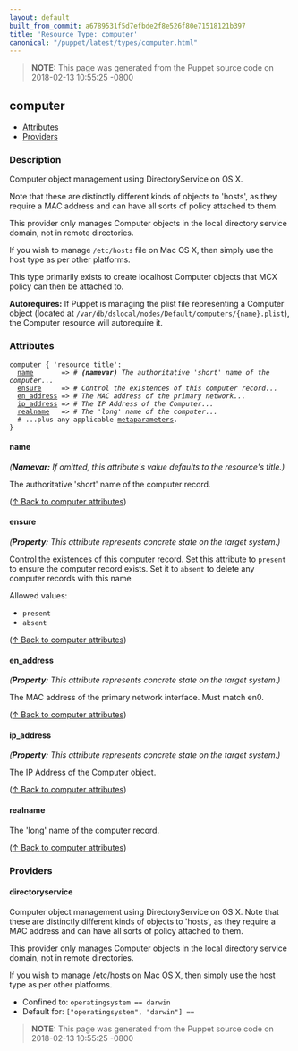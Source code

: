 ```yaml
---
layout: default
built_from_commit: a6789531f5d7efbde2f8e526f80e71518121b397
title: 'Resource Type: computer'
canonical: "/puppet/latest/types/computer.html"
---
```


> **NOTE:** This page was generated from the Puppet source code on 2018-02-13 10:55:25 -0800

computer
-----

* [Attributes](#computer-attributes)
* [Providers](#computer-providers)

<h3 id="computer-description">Description</h3>

Computer object management using DirectoryService
on OS X.

Note that these are distinctly different kinds of objects to 'hosts',
as they require a MAC address and can have all sorts of policy attached to
them.

This provider only manages Computer objects in the local directory service
domain, not in remote directories.

If you wish to manage `/etc/hosts` file on Mac OS X, then simply use the host
type as per other platforms.

This type primarily exists to create localhost Computer objects that MCX
policy can then be attached to.

**Autorequires:** If Puppet is managing the plist file representing a
Computer object (located at `/var/db/dslocal/nodes/Default/computers/{name}.plist`),
the Computer resource will autorequire it.

<h3 id="computer-attributes">Attributes</h3>

<pre><code>computer { 'resource title':
  <a href="#computer-attribute-name">name</a>       =&gt; <em># <strong>(namevar)</strong> The authoritative 'short' name of the computer...</em>
  <a href="#computer-attribute-ensure">ensure</a>     =&gt; <em># Control the existences of this computer record...</em>
  <a href="#computer-attribute-en_address">en_address</a> =&gt; <em># The MAC address of the primary network...</em>
  <a href="#computer-attribute-ip_address">ip_address</a> =&gt; <em># The IP Address of the Computer...</em>
  <a href="#computer-attribute-realname">realname</a>   =&gt; <em># The 'long' name of the computer...</em>
  # ...plus any applicable <a href="{{puppet}}/metaparameter.html">metaparameters</a>.
}</code></pre>

<h4 id="computer-attribute-name">name</h4>

_(**Namevar:** If omitted, this attribute's value defaults to the resource's title.)_

The authoritative 'short' name of the computer record.

([↑ Back to computer attributes](#computer-attributes))

<h4 id="computer-attribute-ensure">ensure</h4>

_(**Property:** This attribute represents concrete state on the target system.)_

Control the existences of this computer record. Set this attribute to
`present` to ensure the computer record exists.  Set it to `absent`
to delete any computer records with this name

Allowed values:

* `present`
* `absent`

([↑ Back to computer attributes](#computer-attributes))

<h4 id="computer-attribute-en_address">en_address</h4>

_(**Property:** This attribute represents concrete state on the target system.)_

The MAC address of the primary network interface. Must match en0.

([↑ Back to computer attributes](#computer-attributes))

<h4 id="computer-attribute-ip_address">ip_address</h4>

_(**Property:** This attribute represents concrete state on the target system.)_

The IP Address of the Computer object.

([↑ Back to computer attributes](#computer-attributes))

<h4 id="computer-attribute-realname">realname</h4>

The 'long' name of the computer record.

([↑ Back to computer attributes](#computer-attributes))


<h3 id="computer-providers">Providers</h3>

<h4 id="computer-provider-directoryservice">directoryservice</h4>

Computer object management using DirectoryService on OS X.
Note that these are distinctly different kinds of objects to 'hosts',
as they require a MAC address and can have all sorts of policy attached to
them.

This provider only manages Computer objects in the local directory service
domain, not in remote directories.

If you wish to manage /etc/hosts on Mac OS X, then simply use the host
type as per other platforms.

* Confined to: `operatingsystem == darwin`
* Default for: `["operatingsystem", "darwin"] == `




> **NOTE:** This page was generated from the Puppet source code on 2018-02-13 10:55:25 -0800